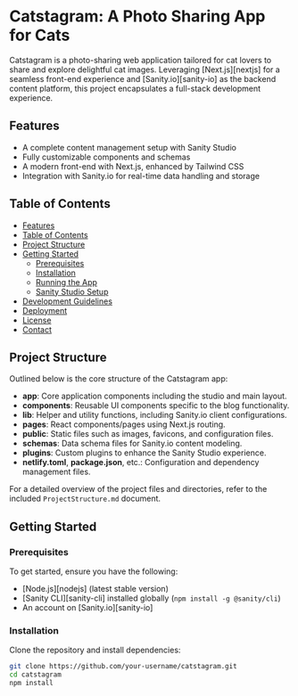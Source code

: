 # Catstagram: A Photo Sharing App for Cats<!-- omit in toc -->

Catstagram is a photo-sharing web application tailored for cat lovers to share and explore delightful cat images. Leveraging [Next.js][nextjs] for a seamless front-end experience and [Sanity.io][sanity-io] as the backend content platform, this project encapsulates a full-stack development experience.

## Features

- A complete content management setup with Sanity Studio
- Fully customizable components and schemas
- A modern front-end with Next.js, enhanced by Tailwind CSS
- Integration with Sanity.io for real-time data handling and storage

## Table of Contents

- [Features](#features)
- [Table of Contents](#table-of-contents)
- [Project Structure](#project-structure)
- [Getting Started](#getting-started)
  - [Prerequisites](#prerequisites)
  - [Installation](#installation)
  - [Running the App](#running-the-app)
  - [Sanity Studio Setup](#sanity-studio-setup)
- [Development Guidelines](#development-guidelines)
- [Deployment](#deployment)
- [License](#license)
- [Contact](#contact)

## Project Structure

Outlined below is the core structure of the Catstagram app:

- **app**: Core application components including the studio and main layout.
- **components**: Reusable UI components specific to the blog functionality.
- **lib**: Helper and utility functions, including Sanity.io client configurations.
- **pages**: React components/pages using Next.js routing.
- **public**: Static files such as images, favicons, and configuration files.
- **schemas**: Data schema files for Sanity.io content modeling.
- **plugins**: Custom plugins to enhance the Sanity Studio experience.
- **netlify.toml**, **package.json**, etc.: Configuration and dependency management files.

For a detailed overview of the project files and directories, refer to the included `ProjectStructure.md` document.

## Getting Started

### Prerequisites

To get started, ensure you have the following:

- [Node.js][nodejs] (latest stable version)
- [Sanity CLI][sanity-cli] installed globally (`npm install -g @sanity/cli`)
- An account on [Sanity.io][sanity-io]

### Installation

Clone the repository and install dependencies:

```bash
git clone https://github.com/your-username/catstagram.git
cd catstagram
npm install
```
